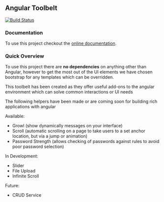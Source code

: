 ## Angular Toolbelt
[![Build Status](https://travis-ci.org/sysen-limited/angular-toolbelt.svg?branch=master)](https://travis-ci.org/sysen-limited/angular-toolbelt)

### Documentation

To use this project checkout the [online documentation](http://toolbelt.sysen.co.uk).

### Quick Overview

To use this project there are **no dependencies** on anything other than Angular, however to get the most out of the UI elements we have chosen bootstrap for any templates which can be overridden.

This toolbelt has been created as they offer useful add-ons to the angular environment which can solve common interactions or UI needs

The following helpers have been made or are coming soon for building rich applications with angular

Available:
- Growl (show dynamically messages on your interface)
- Scroll (automatic scrolling on a page to take users to a set anchor location, but via a jump or animation)
- Password Strength (allows checking of passwords against rules to avoid poor password selection)

In Development:
- Slider
- File Upload
- Infinite Scroll

Future:
- CRUD Service